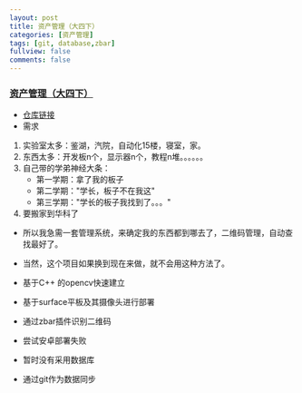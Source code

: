 ```yaml
---
layout: post
title: 资产管理（大四下）
categories: [资产管理]
tags: [git, database,zbar]
fullview: false
comments: false
---
```





### [资产管理（大四下）](https://github.com/whutddk/wimc)

* [仓库链接](https://github.com/whutddk/wimc)
* 需求
1. 实验室太多：鉴湖，汽院，自动化15楼，寝室，家。
2. 东西太多：开发板n个，显示器n个，教程n堆。。。。。。
3. 自己带的学弟神经大条：
    * 第一学期：拿了我的板子
    * 第二学期："学长，板子不在我这"
    * 第三学期："学长的板子我找到了。。。"
4. 要搬家到华科了

* 所以我急需一套管理系统，来确定我的东西都到哪去了，二维码管理，自动查找最好了。

* 当然，这个项目如果换到现在来做，就不会用这种方法了。

* 基于C++ 的opencv快速建立
* 基于surface平板及其摄像头进行部署
* 通过zbar插件识别二维码
* 尝试安卓部署失败
* 暂时没有采用数据库
* 通过git作为数据同步


